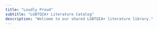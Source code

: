 ```yaml
---
title: "Loudly Proud"
subtitle: "LGBTQIA+ Literature Catalog"
description: "Welcome to our shared LGBTQIA+ literature library."
---
```


